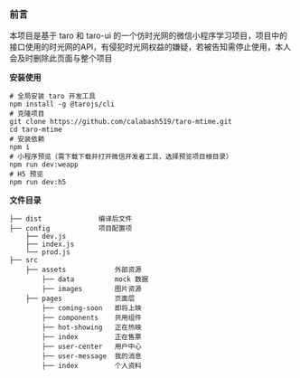 ### 前言
本项目是基于 taro 和 taro-ui 的一个仿时光网的微信小程序学习项目，项目中的接口使用的时光网的API，有侵犯时光网权益的嫌疑，若被告知需停止使用，本人会及时删除此页面与整个项目

**安装使用**

```
# 全局安装 taro 开发工具
npm install -g @tarojs/cli
# 克隆项目
git clone https://github.com/calabash519/taro-mtime.git
cd taro-mtime
# 安装依赖
npm i
# 小程序预览（需下载下载并打开微信开发者工具，选择预览项目根目录）
npm run dev:weapp
# H5 预览
npm run dev:h5
```


**文件目录**

```
├── dist              编译后文件
├── config            项目配置项
    ├── dev.js             
    ├── index.js           
    └── prod.js            
├── src
	├── assets            外部资源
		├── data          mock 数据
		├── images        图片资源
    ├── pages             页面层 
		├── coming-soon   即将上映
		├── components    共用组件
        ├── hot-showing   正在热映
		├── index         正在售票
		├── user-center   用户中心
		├── user-message  我的消息
		├── index         个人资料
```
